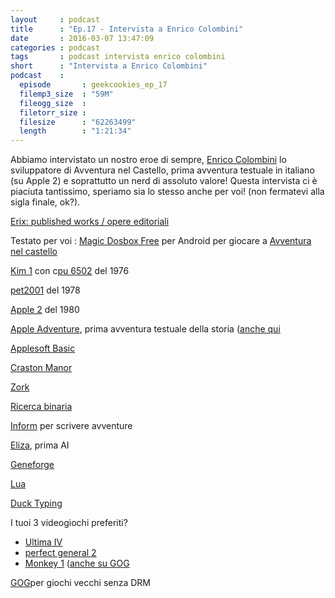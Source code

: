 ```yaml
---
layout     : podcast
title      : "Ep.17 - Intervista a Enrico Colombini"
date       : 2016-03-07 13:47:09
categories : podcast
tags       : podcast intervista enrico colombini
short      : "Intervista a Enrico Colombini"
podcast    :
  episode       : geekcookies_ep_17
  filemp3_size  : "59M"
  fileogg_size  :
  filetorr_size :
  filesize      : "62263499"
  length        : "1:21:34"
---
```


Abbiamo intervistato un nostro eroe di sempre, [Enrico Colombini](http://www.erix.it) lo sviluppatore di Avventura nel Castello, prima avventura testuale in italiano (su Apple 2) e soprattutto un nerd di assoluto valore! Questa intervista ci è piaciuta tantissimo, speriamo sia lo stesso anche per voi! (non fermatevi alla sigla finale, ok?).

<!-- more -->

[Erix: published works / opere editoriali](http://www.erix.it/opere.html)

Testato per voi : [Magic Dosbox Free](https://play.google.com/store/apps/details?id%3Dbruenor.magicbox.free%26hl%3Den&sa=D&ust=1457380055992000&usg=AFQjCNERn0pS5zcSr-lbfUDTAFudURn_Hg) per Android per giocare a [Avventura nel castello](http://www.erix.it/avventure.html%23cast)

[Kim 1](https://it.wikipedia.org/wiki/MOS_KIM-1&sa=D&ust=1457380055993000&usg=AFQjCNFLK_18C6kwZq2pYfYmpmkfxuRlGw) con c[pu 6502](https://it.wikipedia.org/wiki/MOS_6502) del 1976

[pet2001](https://it.wikipedia.org/wiki/Commodore_PET) del 1978

[Apple 2](https://it.wikipedia.org/wiki/Apple_II) del 1980

[Apple Adventure](http://inform-fiction.org/manual/html/s45.html&sa=D&ust=1457380055995000&usg=AFQjCNF20pua3PhEAJAFZgBlHq70PgxOOA), prima avventura testuale della storia ([anche qui](http://www.erix.it/retro/storia_cast.html)

[Applesoft Basic](https://it.wikipedia.org/wiki/Applesoft_BASIC)

[Craston Manor](https://en.wikipedia.org/wiki/Cranston_Manor)

[Zork](https://it.wikipedia.org/wiki/Zork)

[Ricerca binaria](https://it.wikipedia.org/wiki/Ricerca_dicotomica)

[Inform](https://it.wikipedia.org/wiki/Inform) per scrivere avventure

[Eliza](https://en.wikipedia.org/wiki/ELIZA), prima AI

[Geneforge](http://www.gog.com/game/geneforge_15)

[Lua](http://www.lua.org/about.html)

[Duck Typing](https://en.wikipedia.org/wiki/Duck_typing)

I tuoi 3 videogiochi preferiti?

-   [U](https://it.wikipedia.org/wiki/Ultima_IV&sa=D&ust=1457380056002000&usg=AFQjCNGk-zDgbKQlpxsiW6vlVQt5B0acCw)[ltima IV](https://it.wikipedia.org/wiki/Ultima_IV)
-   [perfect general 2](http://www.theisozone.com/downloads/pc/dos-games/perfect-general-2-the-dosbox/)
-   [Monkey 1](https://it.wikipedia.org/wiki/The_Secret_of_Monkey_Island&sa=D&ust=1457380056005000&usg=AFQjCNEiIUw7bxYfHXL8xlftvUkhGLkxDA) ([anche su GOG](http://www.gog.com/game/the_secret_of_monkey_island_special_edition)

[GOG](http://www.gog.com/)per giochi vecchi senza DRM
